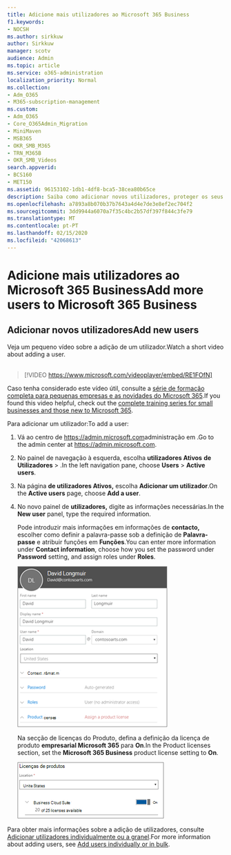 ```yaml
---
title: Adicione mais utilizadores ao Microsoft 365 Business
f1.keywords:
- NOCSH
ms.author: sirkkuw
author: Sirkkuw
manager: scotv
audience: Admin
ms.topic: article
ms.service: o365-administration
localization_priority: Normal
ms.collection:
- Adm_O365
- M365-subscription-management
ms.custom:
- Adm_O365
- Core_O365Admin_Migration
- MiniMaven
- MSB365
- OKR_SMB_M365
- TRN_M365B
- OKR_SMB_Videos
search.appverid:
- BCS160
- MET150
ms.assetid: 96153102-1db1-4df8-bca5-38cea80b65ce
description: Saiba como adicionar novos utilizadores, proteger os seus dispositivos e atribuir funções no Microsoft 365 Business.
ms.openlocfilehash: a7893a8b070b37b7643a4d4e7de3e8ef2ec704f2
ms.sourcegitcommit: 3dd9944a6070a7f35c4bc2b57df397f844c3fe79
ms.translationtype: MT
ms.contentlocale: pt-PT
ms.lasthandoff: 02/15/2020
ms.locfileid: "42068613"
---
```

# <a name="add-more-users-to-microsoft-365-business"></a><span data-ttu-id="f2fa1-103">Adicione mais utilizadores ao Microsoft 365 Business</span><span class="sxs-lookup"><span data-stu-id="f2fa1-103">Add more users to Microsoft 365 Business</span></span>

## <a name="add-new-users"></a><span data-ttu-id="f2fa1-104">Adicionar novos utilizadores</span><span class="sxs-lookup"><span data-stu-id="f2fa1-104">Add new users</span></span>

<span data-ttu-id="f2fa1-105">Veja um pequeno vídeo sobre a adição de um utilizador.</span><span class="sxs-lookup"><span data-stu-id="f2fa1-105">Watch a short video about adding a user.</span></span> <br><br>

> [!VIDEO https://www.microsoft.com/videoplayer/embed/RE1FOfN] 

<span data-ttu-id="f2fa1-106">Caso tenha considerado este vídeo útil, consulte a [série de formação completa para pequenas empresas e as novidades do Microsoft 365](https://support.office.com/article/6ab4bbcd-79cf-4000-a0bd-d42ce4d12816).</span><span class="sxs-lookup"><span data-stu-id="f2fa1-106">If you found this video helpful, check out the [complete training series for small businesses and those new to Microsoft 365](https://support.office.com/article/6ab4bbcd-79cf-4000-a0bd-d42ce4d12816).</span></span>

<span data-ttu-id="f2fa1-107">Para adicionar um utilizador:</span><span class="sxs-lookup"><span data-stu-id="f2fa1-107">To add a user:</span></span>

1. <span data-ttu-id="f2fa1-108">Vá ao centro de <a href="https://go.microsoft.com/fwlink/p/?linkid=837890" target="_blank">https://admin.microsoft.com</a>administração em .</span><span class="sxs-lookup"><span data-stu-id="f2fa1-108">Go to the admin center at <a href="https://go.microsoft.com/fwlink/p/?linkid=837890" target="_blank">https://admin.microsoft.com</a>.</span></span> 
2. <span data-ttu-id="f2fa1-109">No painel de navegação à esquerda, escolha **utilizadores Ativos** **de Utilizadores** \> .</span><span class="sxs-lookup"><span data-stu-id="f2fa1-109">In the left navigation pane, choose **Users** \> **Active users**.</span></span>
3. <span data-ttu-id="f2fa1-110">Na página **de utilizadores Ativos,** escolha **Adicionar um utilizador**.</span><span class="sxs-lookup"><span data-stu-id="f2fa1-110">On the **Active users** page, choose **Add a user**.</span></span>
4. <span data-ttu-id="f2fa1-111">No novo painel de **utilizadores,** digite as informações necessárias.</span><span class="sxs-lookup"><span data-stu-id="f2fa1-111">In the **New user** panel, type the required information.</span></span> 
  
    <span data-ttu-id="f2fa1-112">Pode introduzir mais informações em informações de **contacto,** escolher como definir a palavra-passe sob a definição de **Palavra-passe** e atribuir funções em **Funções**.</span><span class="sxs-lookup"><span data-stu-id="f2fa1-112">You can enter more information under **Contact information**, choose how you set the password under **Password** setting, and assign roles under **Roles**.</span></span>
      
    ![Enter user information in the New user card](../media/f04d39ca-48be-4868-8330-8552a4754c8b.png)
      
    <span data-ttu-id="f2fa1-114">Na secção de licenças do Produto, defina a definição da licença de produto **empresarial Microsoft 365** para **On**.</span><span class="sxs-lookup"><span data-stu-id="f2fa1-114">In the Product licenses section, set the **Microsoft 365 Business** product license setting to **On**.</span></span>
      
    ![Set the license setting to On position](../media/7404f7f7-93bc-44a3-9ffb-4208b5b17402.png)
  
<span data-ttu-id="f2fa1-116">Para obter mais informações sobre a adição de utilizadores, consulte [Adicionar utilizadores individualmente ou a granel](https://docs.microsoft.com/office365/admin/add-users/add-users).</span><span class="sxs-lookup"><span data-stu-id="f2fa1-116">For  more information about adding users, see [Add users individually or in bulk](https://docs.microsoft.com/office365/admin/add-users/add-users).</span></span>
  
